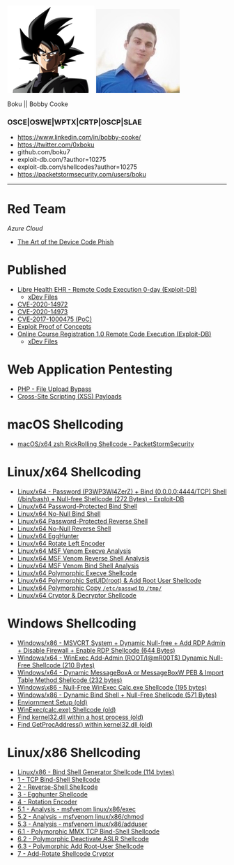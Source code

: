 ![](/pics/BOKU7.PNG)  ![](/assets/images/bc-profile.jpg)  

Boku || Bobby Cooke

### OSCE|OSWE|WPTX|CRTP|OSCP|SLAE
+ https://www.linkedin.com/in/bobby-cooke/
+ https://twitter.com/0xboku
+ github.com/boku7
+ exploit-db.com/?author=10275
+ exploit-db.com/shellcodes?author=10275
+ https://packetstormsecurity.com/users/boku

--- 
# Red Team
*Azure Cloud*
+ [The Art of the Device Code Phish](_posts/2021-07-12-ArtOfDeviceCodePhish.md)

# Published
+ [Libre Health EHR - Remote Code Execution 0-day (Exploit-DB)](https://www.exploit-db.com/exploits/48702)
    - [xDev Files](https://github.com/boku7/LibreHealth-authRCE)
+ [CVE-2020-14972](https://cve.mitre.org/cgi-bin/cvename.cgi?name=CVE-2020-14972)
+ [CVE-2020-14973](https://cve.mitre.org/cgi-bin/cvename.cgi?name=CVE-2020-14973)
+ [CVE-2017-1000475 (PoC)](https://cve.mitre.org/cgi-bin/cvename.cgi?name=CVE-2017-1000475)
+ [Exploit Proof of Concepts](/Exploits.md)
+ [Online Course Registration 1.0 Remote Code Execution (Exploit-DB)](https://www.exploit-db.com/exploits/48704)
    - [xDev Files](https://github.com/boku7/onlineCourseReg-RCE)

# Web Application Pentesting
+ [PHP - File Upload Bypass](/_posts/2020-05-21-WebApp_PHP-FileUploadBypass.md)
+ [Cross-Site Scripting (XSS) Payloads](https://github.com/boku7/XSS-Clientside-Attacks)

# macOS Shellcoding
+ [macOS/x64 zsh RickRolling Shellcode - PacketStormSecurity](https://packetstormsecurity.com/files/157884/macOS-x64-zsh-RickRolling-Shellcode.html)

# Linux/x64 Shellcoding
+ [Linux/x64 - Password (P3WP3Wl4ZerZ) + Bind (0.0.0.0:4444/TCP) Shell (/bin/bash) + Null-free Shellcode (272 Bytes) - Exploit-DB](https://www.exploit-db.com/shellcodes/48379)
+ [Linux/x64 Password-Protected Bind Shell](/_posts/2020-04-06-SLAE64_1_BindShell.md)
+ [Linux/x64 No-Null Bind Shell](/_posts/2020-04-28-SLAE64_1_RemoveNullBsh.md)
+ [Linux/x64 Password-Protected Reverse Shell](_posts/2020-04-14-SLAE64_2_RevShell.md)
+ [Linux/x64 No-Null Reverse Shell](/_posts/2020-04-28-SLAE64_2_RemoveNullRsh.md)
+ [Linux/x64 EggHunter](_posts/2020-04-26-SLAE64_3_EggHunter.md)
+ [Linux/x64 Rotate Left Encoder](_posts/2020-04-26-SLAE64_4_ROLEncoder.md)
+ [Linux/x64 MSF Venom Execve Analysis](_posts/2020-04-26-SLAE64_5-execveAnalysis.md)
+ [Linux/x64 MSF Venom Reverse Shell Analysis](_posts/2020-04-26-SLAE64_5-reverseShellAnalysis.md)
+ [Linux/x64 MSF Venom Bind Shell Analysis](_posts/2020-04-26-SLAE64_5-bindShellAnalysis.md)
+ [Linux/x64 Polymorphic Execve Shellcode](_posts/2020-04-26-SLAE64_6-poylmorphExecve.md)
+ [Linux/x64 Polymorphic SetUID(root) & Add Root User Shellcode](_posts/2020-04-27-SLAE64_6-polySetuid0+AddRootUser.md)
+ [Linux/x64 Polymorphic Copy `/etc/passwd` to `/tmp/`](_posts/2020-04-27-SLAE64_6-polyReadEtcPasswd.md)
+ [Linux/x64 Cryptor & Decryptor Shellcode](_posts/2020-04-27-SLAE64_7-cryptor.md)


# Windows Shellcoding
+ [ Windows/x86 - MSVCRT System + Dynamic Null-free + Add RDP Admin + Disable Firewall + Enable RDP Shellcode (644 Bytes)](https://www.exploit-db.com/shellcodes/48355)
+ [Windows/x64 - WinExec Add-Admin (ROOT/I@mR00T$) Dynamic Null-Free Shellcode (210 Bytes)](https://www.exploit-db.com/shellcodes/48252)
+ [Windows/x64 - Dynamic MessageBoxA or MessageBoxW PEB & Import Table Method Shellcode (232 bytes)](https://www.exploit-db.com/shellcodes/48229)
+ [Windows\x86 - Null-Free WinExec Calc.exe Shellcode (195 bytes)](https://www.exploit-db.com/shellcodes/48116)
+ [Windows/x86 - Dynamic Bind Shell + Null-Free Shellcode (571 Bytes)](https://www.exploit-db.com/shellcodes/47980)
+ [Enviornment Setup (old)](/_posts/2019-10-20-Win32-Env.md)
+ [WinExec(calc.exe) Shellcode (old)](/_posts/2019-10-20-Win32.md)
+ [Find kernel32.dll within a host process (old)](/_posts/2019-10-22-Win32-dynamic-shellcode.md)
+ [Find GetProcAddress() within kernel32.dll (old)](/_posts/2019-11-05-Win32-GetProcAddress.md)

# Linux/x86 Shellcoding
+ [Linux/x86 - Bind Shell Generator Shellcode (114 bytes)](https://www.exploit-db.com/shellcodes/48032)
+ [1 - TCP Bind-Shell Shellcode](/_posts/2019-08-10-SLAE32_1_BindShell.md)
+ [2 - Reverse-Shell Shellcode](/_posts/2019-08-14-SLAE32_2_ReverseShell.md)
+ [3 - Egghunter Shellcode](/_posts/2019-08-18-SLAE32_3_egghunter.md)
+ [4 - Rotation Encoder](/_posts/2019-08-24-SLAE32_4_RotateEncoder.md)
+ [5.1 - Analysis - msfvenom linux/x86/exec](/_posts/2019-08-27-SLAE32_5-1_msfExec.md)
+ [5.2 - Analysis - msfvenom linux/x86/chmod](/_posts/2019-08-29-SLAE32_5-2_msfChmodShadow.md)
+ [5.3 - Analysis - msfvenom linux/x86/adduser](/_posts/2019-08-30-SLAE32_5-3_addUser.md)
+ [6.1 - Polymorphic MMX TCP Bind-Shell Shellcode](/_posts/2019-09-05-SLAE32_6-1_polyMMXbindSh.md)
+ [6.2 - Polymorphic Deactivate ASLR Shellcode](/_posts/2019-09-10-SLAE32_6-2_offASLR.md)
+ [6.3 - Polymorphic Add Root-User Shellcode](/_posts/2019-09-22-SLAE32_6-3_addAcct.md)
+ [7 - Add-Rotate Shellcode Cryptor](/_posts/2019-09-23-SLAE32_7_AddRotateCryptor.md)

